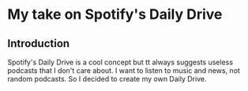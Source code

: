 # My take on Spotify's Daily Drive

## Introduction
Spotify's Daily Drive is a cool concept but tt always suggests useless podcasts that I don't care about. I want to listen to music and news, not random podcasts. So I decided to create my own Daily Drive.